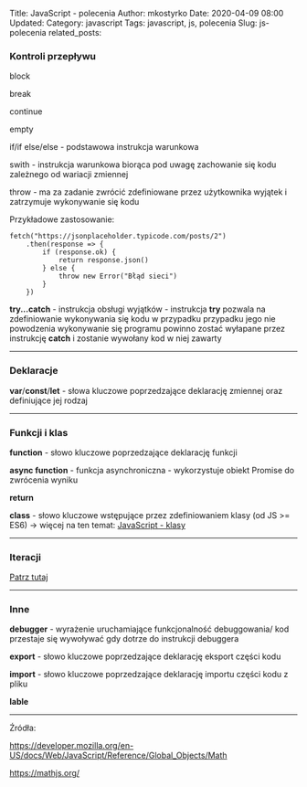 Title: JavaScript - polecenia
Author: mkostyrko
Date: 2020-04-09 08:00
Updated:
Category: javascript
Tags: javascript, js, polecenia
Slug: js-polecenia
related_posts: 

### Kontroli przepływu

block

break

continue

empty

if/if else/else - podstawowa instrukcja warunkowa 

swith - instrukcja warunkowa biorąca pod uwagę zachowanie się kodu zależnego od wariacji zmiennej



throw - ma za zadanie zwrócić zdefiniowane przez użytkownika wyjątek i zatrzymuje wykonywanie się kodu

Przykładowe zastosowanie: 


    fetch("https://jsonplaceholder.typicode.com/posts/2")
        .then(response => {
            if (response.ok) {
                return response.json()
            } else {
                throw new Error("Błąd sieci")
            }
        })


**try...catch** - instrukcja obsługi wyjątków - instrukcja **try** pozwala na zdefiniowanie wykonywania się kodu w przypadku przypadku jego nie powodzenia wykonywanie się programu powinno zostać wyłapane przez instrukcję **catch** i zostanie wywołany kod w niej zawarty

---

### Deklaracje

**var**/**const**/**let** - słowa kluczowe poprzedzające deklarację zmiennej oraz definiujące jej rodzaj

---

### Funkcji i klas

**function** - słowo kluczowe poprzedzające deklarację funkcji


**async function** - funkcja asynchroniczna - wykorzystuje obiekt Promise do zwrócenia wyniku

**return** 

**class** - słowo kluczowe wstępujące przez zdefiniowaniem klasy (od JS >= ES6) -> więcej na ten temat: [JavaScript - klasy](https://kostyrko.github.io/zfrontu/js-klasy.html)

---

### Iteracji

[Patrz tutaj](https://kostyrko.github.io/zfrontu/js-for-while-loop.html)

---

### Inne

**debugger** - wyrażenie uruchamiające funkcjonalność debuggowania/ kod przestaje się wywoływać gdy dotrze do instrukcji debuggera

**export** - słowo kluczowe poprzedzające deklarację eksport części kodu

**import**  - słowo kluczowe poprzedzające deklarację importu części kodu z pliku

**lable**

---


Źródła:

https://developer.mozilla.org/en-US/docs/Web/JavaScript/Reference/Global_Objects/Math

https://mathjs.org/

